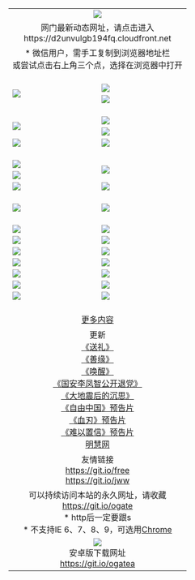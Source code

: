 ﻿<table>
  <tr></tr>
  <tr><td colspan=2 align=center><img src="https://cloud.githubusercontent.com/assets/11880933/13434984/f430fae2-e012-11e5-814f-c2df1e82b247.jpg" /></td></tr>
  <tr><td colspan=2 align=center>网门最新动态网址，请点击进入
<br>https://d2unvulgb194fq.cloudfront.net
    </td>
  </tr>
  <tr>
    <td colspan=2 align=center>* 微信用户，需手工复制到浏览器地址栏<br>或尝试点击右上角三个点，选择在浏览器中打开
    <!--br>* IE6打开动态网址须在选项中勾选TLS 1.0--></td>
  </tr>
  <tr height="20">
  <tr>
    <td rowspan=2><a href="https://d2unvulgb194fq.cloudfront.net/ogUP.aspx?name=11DKC.mp4&list=11DKC" target="_blank"><img src="https://d2unvulgb194fq.cloudfront.net/Up/11DKC1.jpg" /></a></td> 
    <td><div><a href="https://d2unvulgb194fq.cloudfront.net/ogUP.aspx?name=LRWS.mp4&list=LRWS" target="_blank"><img src="https://d2unvulgb194fq.cloudfront.net/Up/LRWS.jpg" /></a></td>
   </tr>
  <tr>
    <td><a href="https://d2unvulgb194fq.cloudfront.net/ogNiceVedio.aspx" target="_blank"><img src="https://d2unvulgb194fq.cloudfront.net/Up/11TGKDY.jpg" /></a></td>
  </tr>
  <tr height="20">
  <tr>
    <td rowspan=2><a href="https://d2unvulgb194fq.cloudfront.net/ogUP.aspx?name=4EE/DJ.mp4&list=4EEDJ" target="_blank"><img src="https://d2unvulgb194fq.cloudfront.net/Up/4EE/DJ140.jpg"/></a></td>
    <td><a href="https://d2unvulgb194fq.cloudfront.net/ogUP.aspx?name=4EE/ZG.mp4&list=4EEZG" target="_blank"><img src="https://d2unvulgb194fq.cloudfront.net/Up/4EE/ZG0.jpg"/></a></td>
    <!--td><a href="https://d2unvulgb194fq.cloudfront.net/ogUP.aspx?name=4EE/HQ.mp4&list=4EEHQ" target="_blank"><img src="https://d2unvulgb194fq.cloudfront.net/Up/4EE/HQ0.jpg"/></a></td-->
  </tr>
  <tr>
    <td><a href="https://d2unvulgb194fq.cloudfront.net/ogUP.aspx?name=4EE/QQ.mp4&list=4EEQQ" target="_blank"><img src="https://d2unvulgb194fq.cloudfront.net/Up/4EE/QQ0.jpg"/></a></td>
  </tr>
  <tr>
    <td><a href="https://d2unvulgb194fq.cloudfront.net/onCO.aspx?ob=600%CA%C2%CE%EF&op=%D4%F6%C9%BE%B8%C4&args=WH1~%23%C0%E0%D0%CD6%D0%C2%CE%C5%7c%23%C0%E0%D0%CD6%C6%C0%C2%DB" target="_blank"><img src="https://d2unvulgb194fq.cloudfront.net/Up/0WZ.jpg" /></a></td>
    <td><a href="https://d2unvulgb194fq.cloudfront.net/onCO.aspx?ob=600%CA%C2%CE%EF&op=%D4%F6%C9%BE%B8%C4&args=WH1~%23%D3%C3%BB%A7" target="_blank"><img src="https://d2unvulgb194fq.cloudfront.net/Up/0WB.jpg" /></a></td>
  </tr>
  <tr height="20">
  <tr>
    <td><a href="https://d2unvulgb194fq.cloudfront.net/ogUP.aspx?name=JQR.mp4&count=2" target="_blank"><img src="https://d2unvulgb194fq.cloudfront.net/Up/JQR.jpg" /></a></td>   
    <td rowspan=2><a href="https://d2unvulgb194fq.cloudfront.net/ogUP.aspx?name=JP.mp4&count=9" target="_blank"><img src="https://d2unvulgb194fq.cloudfront.net/Up/JP.jpg" /></td>
  </tr>
  <tr>
    <td><a href="https://d2unvulgb194fq.cloudfront.net/ogUP.aspx?name=WH.mp4" target="_blank"><img src="https://d2unvulgb194fq.cloudfront.net/Up/WH.jpg" /></a></td>
  </tr>
  <tr>
    <td><a href="https://d2unvulgb194fq.cloudfront.net/ogUP.aspx?name=SSZJ.mp4&list=SSZJ" target="_blank"><img src="https://d2unvulgb194fq.cloudfront.net/Up/SSZJ.jpg" /></a></td>
    <td><a href="https://d2unvulgb194fq.cloudfront.net/ogUP.aspx?name=WLSH.mp4&count=2" target="_blank"><img src="https://d2unvulgb194fq.cloudfront.net/Up/WLSH.jpg" /></a</td>
  </tr>
  <tr height="20">
  <tr>
    <td><a href="https://d2unvulgb194fq.cloudfront.net/ogUP.aspx?name=ZY.mp4&count=2015|16" target="_blank"><img src="https://d2unvulgb194fq.cloudfront.net/Up/ZY.jpg" /></a</td>
    <td><a href="https://d2unvulgb194fq.cloudfront.net/ogUP.aspx?name=XTFY.mp4&count=B|2,A|24" target="_blank"><img src="https://d2unvulgb194fq.cloudfront.net/Up/XTFY.jpg" /></a></td>
  </tr>
  <tr height="20">
  </tr>
  <!--tr>
    <td><a href="https://d2unvulgb194fq.cloudfront.net/ogUP.aspx?name=4EE/GX.mp4&list=4EEGX" target="_blank"><img src="https://d2unvulgb194fq.cloudfront.net/Up/4EE/GX0.jpg"/></a></td>
    <td><a href="https://d2unvulgb194fq.cloudfront.net/ogUP.aspx?name=4EE/HD.mp4&list=4EEHD" target="_blank"><img src="https://d2unvulgb194fq.cloudfront.net/Up/4EE/HD0.jpg"/></a></td>
  </tr>
  <tr>
    <td><a href="https://d2unvulgb194fq.cloudfront.net/ogUP.aspx?name=4EE/TX.mp4&list=4EETX" target="_blank"><img src="https://d2unvulgb194fq.cloudfront.net/Up/4EE/TX0.jpg"/></a></td>
    <td><a href="https://d2unvulgb194fq.cloudfront.net/ogUP.aspx?name=4EE/WZ.mp4&list=4EEWZ" target="_blank"><img src="https://d2unvulgb194fq.cloudfront.net/Up/4EE/WZ0.jpg"/></a></td>
  </tr-->
  <tr>
    <td><a href="https://d2unvulgb194fq.cloudfront.net/onUP.aspx?name=https://du172fz170yac.cloudfront.net/" target="_blank"><img src="https://d2unvulgb194fq.cloudfront.net/Up/0DTW.jpg"/></a></td>
    <td><a href="https://d2unvulgb194fq.cloudfront.net/onUP.aspx?name=https://d240ns8up8earz.cloudfront.net/acenter/" target="_blank"><img src="https://d2unvulgb194fq.cloudfront.net/Up/0TDW.jpg" /></a></td>
  </tr>
  <tr>
    <td><a href="https://d2unvulgb194fq.cloudfront.net/onUP.aspx?name=https://d4508d6vomz2p.cloudfront.net/gb/nsc413.htm" target="_blank"><img src="https://d2unvulgb194fq.cloudfront.net/Up/0DJY.jpg" /></a></td>
    <td><a href="https://d2unvulgb194fq.cloudfront.net/onUP.aspx?name=https://d4apjbhkuxer1.cloudfront.net/xtr/gb/prog204.html" target="_blank"><img src="https://d2unvulgb194fq.cloudfront.net/Up/0XTR.jpg" /></a></td>
  </tr>
  <tr>
    <td><a href="https://d2unvulgb194fq.cloudfront.net/onUP.aspx?name=https://d3aj00iefsmfgc.cloudfront.net/" target="_blank"><img src="https://d2unvulgb194fq.cloudfront.net/Up/0MHW.jpg" /></a></td>
    <td><a href="https://d2unvulgb194fq.cloudfront.net/onUP.aspx?name=https://d20wz7qt14x5d2.cloudfront.net/" target="_blank"><img src="https://d2unvulgb194fq.cloudfront.net/Up/0ZJW.jpg" /></a></td>
  </tr>
  <tr>
    <td><a href="https://d2unvulgb194fq.cloudfront.net/ogUP.aspx?name=0FG.zip" target="_blank"><img src="https://d2unvulgb194fq.cloudfront.net/Up/0FG.jpg" /></a></td>
    <td><a href="https://d2unvulgb194fq.cloudfront.net/ogUP.aspx?name=0FGA.apk" target="_blank"><img src="https://d2unvulgb194fq.cloudfront.net/Up/0FGA.jpg" /></a></td>
  </tr>
  <tr>
    <td><a href="https://d2unvulgb194fq.cloudfront.net/ogUP.aspx?name=0U.zip" target="_blank"><img src="https://d2unvulgb194fq.cloudfront.net/Up/0U.jpg" /></a></td>
    <td><a href="https://d2unvulgb194fq.cloudfront.net/ogUP.aspx?name=0UA.apk" target="_blank"><img src="https://d2unvulgb194fq.cloudfront.net/Up/0UA.jpg" /></a></td>
  </tr>
  <tr>
    <td><a href="https://d2unvulgb194fq.cloudfront.net/ogUP.aspx?name=0iPPOTV.zip" target="_blank"><img src="https://d2unvulgb194fq.cloudfront.net/Up/0iPPOTV.jpg" /></a></td>
    <td><a href="https://d2unvulgb194fq.cloudfront.net/ogUP.aspx?name=0iNTD.apk" target="_blank"><img src="https://d2unvulgb194fq.cloudfront.net/Up/0iNTD.jpg" /></a></td>
  </tr>
  <!--tr>
    <td><a href="https://d2unvulgb194fq.cloudfront.net/ogNice.aspx" target="_blank"><img src="https://d2unvulgb194fq.cloudfront.net/Up/0WCYY.jpg" /></a></td>
    <td><a href="https://d2unvulgb194fq.cloudfront.net/onCO.aspx?list=XWPL&mode=m" target="_blank"><img src="https://d2unvulgb194fq.cloudfront.net/Up/0WZTT.jpg" /></a></td> 
  </tr-->
  <tr>
    <td><a href="https://d2unvulgb194fq.cloudfront.net/ogDY.aspx" target="_blank"><img src="https://d2unvulgb194fq.cloudfront.net/Up/0FK.jpg" /></a></td>
    <td><a href="https://d2unvulgb194fq.cloudfront.net/ogST.aspx" target="_blank"><img src="https://d2unvulgb194fq.cloudfront.net/Up/0ST.jpg" /></a></td> 
  </tr>
  <tr height="20">
  <tr>
    <td colspan=2 align=center><a href="https://d2unvulgb194fq.cloudfront.net/ogNice.aspx">更多内容</a>
    </td>
  </tr>
  <tr>
    <td colspan=2 align=center>更新<br>
      <a href="https://d2unvulgb194fq.cloudfront.net/ogUP.aspx?name=4ESL.mp4" target="_blank">《送礼》</a><br>
      <a href="https://d2unvulgb194fq.cloudfront.net/ogUP.aspx?name=4ESY.mp4" target="_blank">《善缘》</a><br>
      <a href="https://d2unvulgb194fq.cloudfront.net/ogUP.aspx?name=4EHX.mp4" target="_blank">《唤醒》</a><br>
      <a href="https://d2unvulgb194fq.cloudfront.net/ogUP.aspx?name=4LFZ.mp4" target="_blank">《国安李凤智公开退党》</a><br>
      <a href="https://d2unvulgb194fq.cloudfront.net/ogUP.aspx?name=4DDZHDCS.mp4" target="_blank">《大地震后的沉思》</a><br>
      <a href="https://d2unvulgb194fq.cloudfront.net/ogUP.aspx?name=11ZYZG0.mp4" target="_blank">《自由中国》预告片</a><br>
      <a href="https://d2unvulgb194fq.cloudfront.net/ogUP.aspx?name=11XR.mp4" target="_blank">《血刃》预告片</a><br>
      <a href="https://d2unvulgb194fq.cloudfront.net/ogUP.aspx?name=11NYZX.mp4&count=2" target="_blank">《难以置信》预告片</a><br>
      <a href="https://d2unvulgb194fq.cloudfront.net/onUP.aspx?name=https://www.minghui.org/" target="_blank">明慧网</a>
    </td>
  </tr>
  <tr>
    <td colspan=2 align=center>友情链接<br>
      <a href="https://git.io/free" target="_blank">https://git.io/free</a><br>
      <a href="https://git.io/jww" target="_blank">https://git.io/jww</a>
    </td>
  </tr>
  <tr>
    <td colspan=2 align=center>可以持续访问本站的永久网址，请收藏<br/><a href="https://git.io/ogate" target="_blank">https://git.io/ogate</a><br/>* http后一定要跟s<br/>* 不支持IE 6、7、8、9，可选用<a href="https://d2unvulgb194fq.cloudfront.net/ogUP.aspx?name=0ChromePortable.zip">Chrome</a></td>
  </tr>
  <tr>
    <td colspan=2 align=center><a href="https://d2unvulgb194fq.cloudfront.net/ogUP.aspx?name=0oGate.apk" target="_blank"><img src="https://cloud.githubusercontent.com/assets/11880933/13720399/75e143ee-e842-11e5-9f0a-1421f423c80f.jpg" /></a><br>安卓版下载网址<br><a href="https://git.io/ogatea">https://git.io/ogatea</a></td>
  </tr>
  <!--tr>
    <td colspan=2 align=center>可能失效的动态网址
    </td>
  </tr-->
</table>
